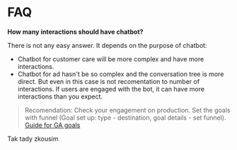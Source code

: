 # FAQ

**How many interactions should have chatbot?**

There is not any easy answer. It depends on the purpose of chatbot:

- Chatbot for customer care will be more complex and have more interactions.
- Chatbot for ad hasn't be so complex and the conversation tree is more direct. But even in this case is not recomentation to number of interactions. If users are engaged with the bot, it can have more interactions than you expect. 

> Recomendation: Check your engagement on production. Set the goals with funnel (Goal set up: type - destination, goal details - set funnel). [Guide for GA goals](https://support.google.com/analytics/answer/1032415?hl=en)

Tak tady zkousim
